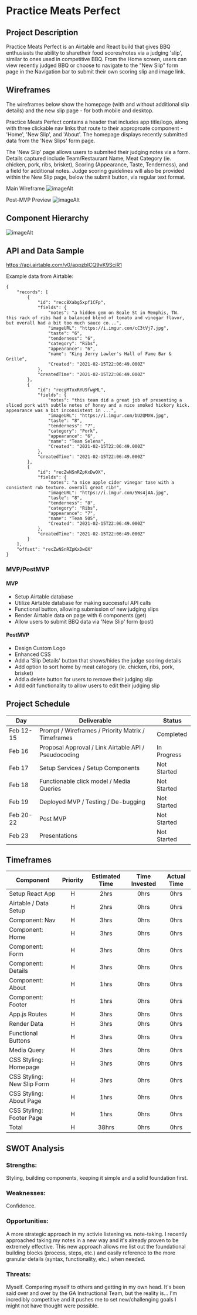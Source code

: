 # Practice Meats Perfect


## Project Description

Practice Meats Perfect is an Airtable and React build that gives BBQ enthusiasts the ability to sharetheir food scores/notes via a judging 'slip', similar to ones used in competitive BBQ. From the Home screen, users can view recently judged BBQ or choose to navigate to the "New Slip" form page in the Navigation bar to submit their own scoring slip and image link.


## Wireframes

The wireframes below show the homepage (with and without additional slip details) and the new slip page - for both mobile and desktop. 

Practice Meats Perfect contains a header that includes app title/logo, along with three clickable nav links that route to their approproate component - 'Home', 'New Slip', and 'About'. The homepage displays recently submitted data from the 'New Slips' form page. 

The 'New Slip' page allows users to submited their judging notes via a form. Details captured include Team/Restaurant Name, Meat Category (ie. chicken, pork, ribs, brisket), Scoring (Appearance, Taste, Tenderness), and a field for additional notes. Judge scoring guidelines will also be provided within the New Slip page, below the submit button, via regular text format.

Main Wireframe
![imageAlt](https://i.imgur.com/o6lhEz4.png)

Post-MVP Preview
![imageAlt](https://i.imgur.com/qoxbvPq.png)


## Component Hierarchy

![imageAlt](https://i.imgur.com/3Manow4.png)


## API and Data Sample

https://api.airtable.com/v0/appzbICQ9vK9SciR1

Example data from Airtable:

```
{
    "records": [
        {
            "id": "recc8Xabg5xpf1CFp",
            "fields": {
                "notes": "a hidden gem on Beale St in Memphis, TN.  this rack of ribs had a balanced blend of tomato and vinegar flavor, but overall had a bit too much sauce co...",
                "imageURL": "https://i.imgur.com/cC3tVj7.jpg",
                "taste": "6",
                "tenderness": "6",
                "category": "Ribs",
                "appearance": "6",
                "name": "King Jerry Lawler's Hall of Fame Bar & Grille",
                "Created": "2021-02-15T22:06:49.000Z"
            },
            "createdTime": "2021-02-15T22:06:49.000Z"
        },
        {
            "id": "recgMTxxRYU9fwgML",
            "fields": {
                "notes": "this team did a great job of presenting a sliced pork with subtle notes of honey and a nice smoked hickory kick. appearance was a bit inconsistent in ...",
                "imageURL": "https://i.imgur.com/bU2QMXW.jpg",
                "taste": "8",
                "tenderness": "7",
                "category": "Pork",
                "appearance": "6",
                "name": "Team Selena",
                "Created": "2021-02-15T22:06:49.000Z"
            },
            "createdTime": "2021-02-15T22:06:49.000Z"
        },
        {
            "id": "recZwNSnRZpKxDwOX",
            "fields": {
                "notes": "a nice apple cider vinegar tase with a consistent rub texture. overall great rib!",
                "imageURL": "https://i.imgur.com/5Ws4jAA.jpg",
                "taste": "8",
                "tenderness": "8",
                "category": "Ribs",
                "appearance": "7",
                "name": "Team 505",
                "Created": "2021-02-15T22:06:49.000Z"
            },
            "createdTime": "2021-02-15T22:06:49.000Z"
        }
    ],
    "offset": "recZwNSnRZpKxDwOX"
}

```

### MVP/PostMVP

#### MVP

- Setup Airtable database
- Utilize Airtable database for making successful API calls 
- Functional button, allowing submission of new judging slips
- Render Airtable data on page with 6 components (get)
- Allow users to submit BBQ data via 'New Slip' form (post)

#### PostMVP

- Design Custom Logo
- Enhanced CSS
- Add a 'Slip Details' button that shows/hides the judge scoring details
- Add option to sort home by meat category (ie. chicken, ribs, pork, brisket)
- Add a delete button for users to remove their judging slip
- Add edit functionality to allow users to edit their judging slip 


## Project Schedule

| Day      | Deliverable                                             |    Status   |
| -------- | ------------------------------------------------------- | ----------- |
| Feb 12-15 | Prompt / Wireframes / Priority Matrix / Timeframes     | Completed   |
| Feb 16    | Proposal Approval / Link Airtable API / Pseudocoding   | In Progress |
| Feb 17    | Setup Services / Setup Components                      | Not Started |
| Feb 18    | Functionable click model / Media Queries               | Not Started |
| Feb 19    | Deployed MVP / Testing / De-bugging                    | Not Started |
| Feb 20-22 | Post MVP                                               | Not Started |
| Feb 23    | Presentations                                          | Not Started |


## Timeframes

| Component                   | Priority | Estimated Time | Time Invested | Actual Time |
| --------------------------- | :------: | :------------: | :-----------: | :---------: |
| Setup React App             |    H     |      2hrs      |     0hrs      |    0hrs     |
| Airtable / Data Setup       |    H     |      2hrs      |     0hrs      |    0hrs     |
| Component: Nav              |    H     |      3hrs      |     0hrs      |    0hrs     |
| Component: Home             |    H     |      3hrs      |     0hrs      |    0hrs     |
| Component: Form             |    H     |      3hrs      |     0hrs      |    0hrs     |
| Component: Details          |    H     |      3hrs      |     0hrs      |    0hrs     |
| Component: About            |    H     |      1hrs      |     0hrs      |    0hrs     |
| Component: Footer           |    H     |      1hrs      |     0hrs      |    0hrs     |
| App.js Routes               |    H     |      3hrs      |     0hrs      |    0hrs     |
| Render Data                 |    H     |      3hrs      |     0hrs      |    0hrs     |
| Functional Buttons          |    H     |      3hrs      |     0hrs      |    0hrs     |
| Media Query                 |    H     |      3hrs      |     0hrs      |    0hrs     |
| CSS Styling: Homepage       |    H     |      3hrs      |     0hrs      |    0hrs     |
| CSS Styling: New Slip Form  |    H     |      3hrs      |     0hrs      |    0hrs     |
| CSS Styling: About Page     |    H     |      1hrs      |     0hrs      |    0hrs     |
| CSS Styling: Footer Page    |    H     |      1hrs      |     0hrs      |    0hrs     |
| Total                       |    H     |      38hrs     |     0hrs      |    0hrs     |


## SWOT Analysis


### Strengths:
Styling, building components, keeping it simple and a solid foundation first.

### Weaknesses:
Confidence.

### Opportunities:
A more strategic approach in my activie listening vs. note-taking. I recently approached taking my notes in a new way and it's already proven to be extremely effective. This new approach allows me list out the foundational building blocks (process, steps, etc.) and easily reference to the more granular details (syntax, functionality, etc.) when needed.

### Threats:
Myself. Comparing myself to others and getting in my own head. It's been said over and over by the GA Instructional Team, but the reality is... I'm incredibly competitive and it pushes me to set new/challenging goals I might not have thought were possible.